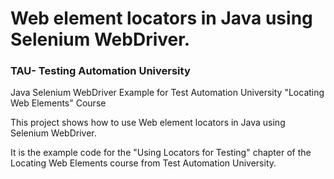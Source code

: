 
# Web element locators in Java using Selenium WebDriver.
### TAU- Testing Automation University


Java Selenium WebDriver Example for Test Automation University "Locating Web Elements" Course


This project shows how to use Web element locators in Java using Selenium WebDriver.

It is the example code for the "Using Locators for Testing" chapter of the Locating Web Elements course from Test Automation University.
